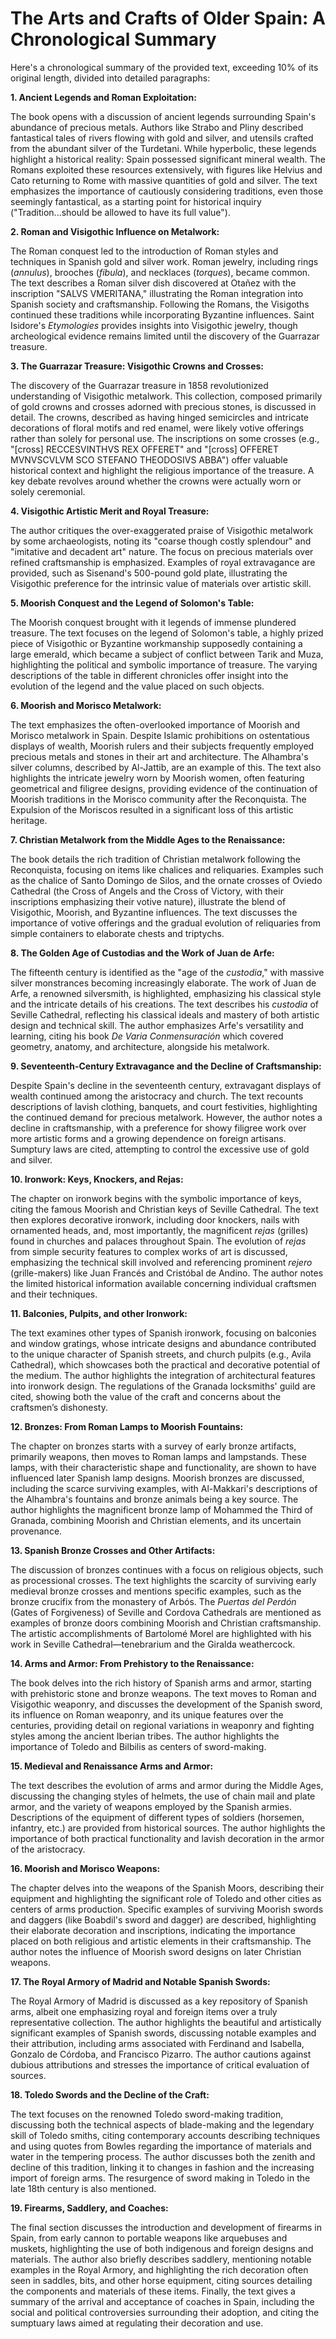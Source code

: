 # The Arts and Crafts of Older Spain: A Chronological Summary

Here's a chronological summary of the provided text, exceeding 10% of its original length, divided into detailed paragraphs:


**1. Ancient Legends and Roman Exploitation:**

The book opens with a discussion of ancient legends surrounding Spain's abundance of precious metals.  Authors like Strabo and Pliny described fantastical tales of rivers flowing with gold and silver, and utensils crafted from the abundant silver of the Turdetani.  While hyperbolic, these legends highlight a historical reality: Spain possessed significant mineral wealth.  The Romans exploited these resources extensively, with figures like Helvius and Cato returning to Rome with massive quantities of gold and silver.  The text emphasizes the importance of cautiously considering traditions, even those seemingly fantastical, as a starting point for historical inquiry ("Tradition...should be allowed to have its full value").


**2. Roman and Visigothic Influence on Metalwork:**

The Roman conquest led to the introduction of Roman styles and techniques in Spanish gold and silver work.  Roman jewelry, including rings (_annulus_), brooches (_fibula_), and necklaces (_torques_), became common.  The text describes a Roman silver dish discovered at Otañez with the inscription "SALVS VMERITANA," illustrating the Roman integration into Spanish society and craftsmanship.  Following the Romans, the Visigoths continued these traditions while incorporating Byzantine influences. Saint Isidore's _Etymologies_ provides insights into Visigothic jewelry, though archeological evidence remains limited until the discovery of the Guarrazar treasure.


**3. The Guarrazar Treasure: Visigothic Crowns and Crosses:**

The discovery of the Guarrazar treasure in 1858 revolutionized understanding of Visigothic metalwork.  This collection, composed primarily of gold crowns and crosses adorned with precious stones, is discussed in detail.  The crowns, described as having hinged semicircles and intricate decorations of floral motifs and red enamel, were likely votive offerings rather than solely for personal use. The inscriptions on some crosses (e.g., "[cross] RECCESVINTHVS REX OFFERET" and "[cross] OFFERET MVNVSCVLVM SCO STEFANO THEODOSIVS ABBA") offer valuable historical context and highlight the religious importance of the treasure.  A key debate revolves around whether the crowns were actually worn or solely ceremonial.


**4. Visigothic Artistic Merit and Royal Treasure:**

The author critiques the over-exaggerated praise of Visigothic metalwork by some archaeologists, noting its "coarse though costly splendour" and "imitative and decadent art" nature. The focus on precious materials over refined craftsmanship is emphasized.  Examples of royal extravagance are provided, such as Sisenand's 500-pound gold plate, illustrating the Visigothic preference for the intrinsic value of materials over artistic skill.


**5. Moorish Conquest and the Legend of Solomon's Table:**

The Moorish conquest brought with it legends of immense plundered treasure.  The text focuses on the legend of Solomon's table, a highly prized piece of Visigothic or Byzantine workmanship supposedly containing a large emerald, which became a subject of conflict between Tarik and Muza, highlighting the political and symbolic importance of treasure.  The varying descriptions of the table in different chronicles offer insight into the evolution of the legend and the value placed on such objects.


**6. Moorish and Morisco Metalwork:**

The text emphasizes the often-overlooked importance of Moorish and Morisco metalwork in Spain. Despite Islamic prohibitions on ostentatious displays of wealth, Moorish rulers and their subjects frequently employed precious metals and stones in their art and architecture. The Alhambra's silver columns, described by Al-Jattib, are an example of this.  The text also highlights the intricate jewelry worn by Moorish women, often featuring geometrical and filigree designs, providing evidence of the continuation of Moorish traditions in the Morisco community after the Reconquista.  The Expulsion of the Moriscos resulted in a significant loss of this artistic heritage.


**7. Christian Metalwork from the Middle Ages to the Renaissance:**

The book details the rich tradition of Christian metalwork following the Reconquista, focusing on items like chalices and reliquaries. Examples such as the chalice of Santo Domingo de Silos, and the ornate crosses of Oviedo Cathedral (the Cross of Angels and the Cross of Victory, with their inscriptions emphasizing their votive nature), illustrate the blend of Visigothic, Moorish, and Byzantine influences.  The text discusses the importance of votive offerings and the gradual evolution of reliquaries from simple containers to elaborate chests and triptychs.


**8.  The Golden Age of Custodias and the Work of Juan de Arfe:**

The fifteenth century is identified as the "age of the _custodia_," with massive silver monstrances becoming increasingly elaborate. The work of Juan de Arfe, a renowned silversmith, is highlighted, emphasizing his classical style and the intricate details of his creations. The text describes his _custodia_ of Seville Cathedral, reflecting his classical ideals and mastery of both artistic design and technical skill.  The author emphasizes Arfe's versatility and learning, citing his book _De Varia Conmensuración_ which covered geometry, anatomy, and architecture, alongside his metalwork.


**9.  Seventeenth-Century Extravagance and the Decline of Craftsmanship:**

Despite Spain's decline in the seventeenth century, extravagant displays of wealth continued among the aristocracy and church. The text recounts descriptions of lavish clothing, banquets, and court festivities, highlighting the continued demand for precious metalwork.  However, the author notes a decline in craftsmanship, with a preference for showy filigree work over more artistic forms and a growing dependence on foreign artisans.  Sumptury laws are cited, attempting to control the excessive use of gold and silver.


**10. Ironwork: Keys, Knockers, and Rejas:**

The chapter on ironwork begins with the symbolic importance of keys, citing the famous Moorish and Christian keys of Seville Cathedral. The text then explores decorative ironwork, including door knockers, nails with ornamented heads, and, most importantly, the magnificent _rejas_ (grilles) found in churches and palaces throughout Spain.  The evolution of _rejas_ from simple security features to complex works of art is discussed, emphasizing the technical skill involved and referencing prominent _rejero_ (grille-makers) like Juan Francés and Cristóbal de Andino.  The author notes the limited historical information available concerning individual craftsmen and their techniques.


**11. Balconies, Pulpits, and other Ironwork:**

The text examines other types of Spanish ironwork, focusing on balconies and window gratings, whose intricate designs and abundance contributed to the unique character of Spanish streets, and church pulpits (e.g., Avila Cathedral), which showcases both the practical and decorative potential of the medium. The author highlights the integration of architectural features into ironwork design. The regulations of the Granada locksmiths' guild are cited, showing both the value of the craft and concerns about the craftsmen’s dishonesty.


**12. Bronzes: From Roman Lamps to Moorish Fountains:**

The chapter on bronzes starts with a survey of early bronze artifacts, primarily weapons, then moves to Roman lamps and lampstands. These lamps, with their characteristic shape and functionality, are shown to have influenced later Spanish lamp designs.   Moorish bronzes are discussed, including the scarce surviving examples, with Al-Makkari's descriptions of the Alhambra's fountains and bronze animals being a key source.  The author highlights the magnificent bronze lamp of Mohammed the Third of Granada, combining Moorish and Christian elements, and its uncertain provenance.


**13. Spanish Bronze Crosses and Other Artifacts:**

The discussion of bronzes continues with a focus on religious objects, such as processional crosses. The text highlights the scarcity of surviving early medieval bronze crosses and mentions specific examples, such as the bronze crucifix from the monastery of Arbós.  The  _Puertas del Perdón_ (Gates of Forgiveness) of Seville and Cordova Cathedrals are mentioned as examples of bronze doors combining Moorish and Christian craftsmanship.  The artistic accomplishments of Bartolomé Morel are highlighted with his work in Seville Cathedral—tenebrarium and the Giralda weathercock.


**14.  Arms and Armor: From Prehistory to the Renaissance:**

The book delves into the rich history of Spanish arms and armor, starting with prehistoric stone and bronze weapons.  The text moves to Roman and Visigothic weaponry, and discusses the development of the Spanish sword, its influence on Roman weaponry, and its unique features over the centuries, providing detail on regional variations in weaponry and fighting styles among the ancient Iberian tribes.  The author highlights the importance of Toledo and Bilbilis as centers of sword-making.


**15. Medieval and Renaissance Arms and Armor:**

The text describes the evolution of arms and armor during the Middle Ages, discussing the changing styles of helmets, the use of chain mail and plate armor, and the variety of weapons employed by the Spanish armies.   Descriptions of the equipment of different types of soldiers (horsemen, infantry, etc.) are provided from historical sources.  The author highlights the importance of both practical functionality and lavish decoration in the armor of the aristocracy.


**16. Moorish and Morisco Weapons:**

The chapter delves into the weapons of the Spanish Moors, describing their equipment and highlighting the significant role of Toledo and other cities as centers of arms production.  Specific examples of surviving Moorish swords and daggers (like Boabdil's sword and dagger) are described, highlighting their elaborate decoration and inscriptions, indicating the importance placed on both religious and artistic elements in their craftsmanship. The author notes the influence of Moorish sword designs on later Christian weapons.


**17. The Royal Armory of Madrid and Notable Spanish Swords:**

The Royal Armory of Madrid is discussed as a key repository of Spanish arms, albeit one emphasizing royal and foreign items over a truly representative collection.  The author highlights the beautiful and artistically significant examples of Spanish swords, discussing notable examples and their attribution, including arms associated with Ferdinand and Isabella, Gonzalo de Córdoba, and Francisco Pizarro.  The author cautions against dubious attributions and stresses the importance of critical evaluation of sources.


**18.  Toledo Swords and the Decline of the Craft:**

The text focuses on the renowned Toledo sword-making tradition, discussing both the technical aspects of blade-making and the legendary skill of Toledo smiths, citing contemporary accounts describing techniques and using quotes from Bowles regarding the importance of materials and water in the tempering process. The author discusses both the zenith and decline of this tradition, linking it to changes in fashion and the increasing import of foreign arms.  The resurgence of sword making in Toledo in the late 18th century is also mentioned.


**19. Firearms, Saddlery, and Coaches:**

The final section discusses the introduction and development of firearms in Spain, from early cannon to portable weapons like arquebuses and muskets, highlighting the use of both indigenous and foreign designs and materials.  The author also briefly describes saddlery, mentioning notable examples in the Royal Armory, and highlighting the rich decoration often seen in saddles, bits, and other horse equipment, citing sources detailing the components and materials of these items.  Finally, the text gives a summary of the arrival and acceptance of coaches in Spain, including the social and political controversies surrounding their adoption, and citing the sumptuary laws aimed at regulating their decoration and use.
